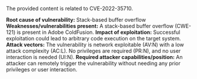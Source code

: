 The provided content is related to CVE-2022-35710.

**Root cause of vulnerability:** Stack-based buffer overflow
**Weaknesses/vulnerabilities present:**  A stack-based buffer overflow (CWE-121) is present in Adobe ColdFusion.
**Impact of exploitation:** Successful exploitation could lead to arbitrary code execution on the target system.
**Attack vectors:** The vulnerability is network exploitable (AV:N) with a low attack complexity (AC:L). No privileges are required (PR:N), and no user interaction is needed (UI:N).
**Required attacker capabilities/position:**  An attacker can remotely trigger the vulnerability without needing any prior privileges or user interaction.
